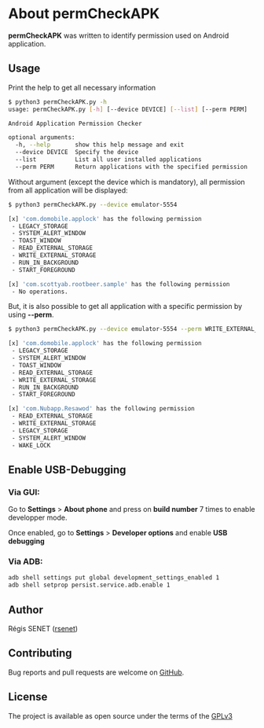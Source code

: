 # About permCheckAPK

**permCheckAPK** was written to identify permission used on Android application.

## Usage

Print the help to get all necessary information

```bash
$ python3 permCheckAPK.py -h
usage: permCheckAPK.py [-h] [--device DEVICE] [--list] [--perm PERM]

Android Application Permission Checker

optional arguments:
  -h, --help       show this help message and exit
  --device DEVICE  Specify the device
  --list           List all user installed applications
  --perm PERM      Return applications with the specified permission
```

Without argument (except the device which is mandatory), all permission from all application will be displayed:

```bash
$ python3 permCheckAPK.py --device emulator-5554

[x] 'com.domobile.applock' has the following permission
 - LEGACY_STORAGE
 - SYSTEM_ALERT_WINDOW
 - TOAST_WINDOW
 - READ_EXTERNAL_STORAGE
 - WRITE_EXTERNAL_STORAGE
 - RUN_IN_BACKGROUND
 - START_FOREGROUND

[x] 'com.scottyab.rootbeer.sample' has the following permission
 - No operations.
```

But, it is also possible to get all application with a specific permission by using **--perm**.

```bash
$ python3 permCheckAPK.py --device emulator-5554 --perm WRITE_EXTERNAL_STORAGE

[x] 'com.domobile.applock' has the following permission
 - LEGACY_STORAGE
 - SYSTEM_ALERT_WINDOW
 - TOAST_WINDOW
 - READ_EXTERNAL_STORAGE
 - WRITE_EXTERNAL_STORAGE
 - RUN_IN_BACKGROUND
 - START_FOREGROUND

[x] 'com.Nubapp.Resawod' has the following permission
 - READ_EXTERNAL_STORAGE
 - WRITE_EXTERNAL_STORAGE
 - LEGACY_STORAGE
 - SYSTEM_ALERT_WINDOW
 - WAKE_LOCK
```

## Enable USB-Debugging

### Via GUI:

Go to **Settings** > **About phone** and press on **build number** 7 times to enable developper mode.

Once enabled, go to **Settings** > **Developer options** and enable **USB debugging**


### Via ADB:

```bash
adb shell settings put global development_settings_enabled 1
adb shell setprop persist.service.adb.enable 1
```


## Author

Régis SENET ([rsenet](https://github.com/rsenet))


## Contributing

Bug reports and pull requests are welcome on [GitHub](https://github.com/rsenet/permCheckAPK).

## License

The project is available as open source under the terms of the [GPLv3](https://www.gnu.org/licenses/quick-guide-gplv3.en.html)
